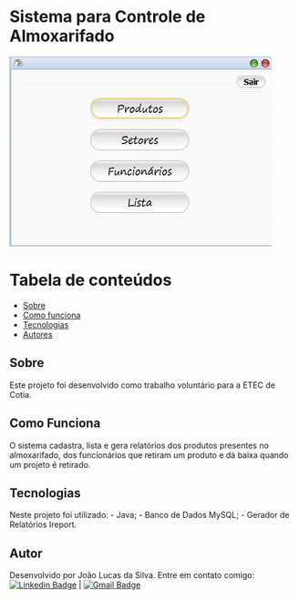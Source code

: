 # Sistema para Controle de Almoxarifado

![Tela inicial](https://github.com/joao-lucasilva/Controle-Almoxarifado/blob/master/src/projeto_etec/imagens/screenshot.JPG)

Tabela de conteúdos
=================
   * [Sobre](#sobre)
   * [Como funciona](#como-funciona)
   * [Tecnologias](#tecnologias)
   * [Autores](#autores)
 
## Sobre

Este projeto foi desenvolvido como trabalho voluntário para a ETEC de Cotia.


## Como Funciona
O sistema cadastra, lista e gera relatórios dos produtos presentes no almoxarifado, dos funcionários que retiram um produto e dá baixa quando um projeto é retirado.

## Tecnologias
Neste projeto foi utilizado:
	 -  Java;
	 -  Banco de Dados MySQL;
	 -  Gerador de Relatórios Ireport.
## Autor
Desenvolvido por João Lucas da Silva.
Entre em contato comigo:
 [![Linkedin Badge](https://img.shields.io/badge/-JoaoLucas-blue?style=flat-square&logo=Linkedin&logoColor=white&link=https://www.linkedin.com/in/tgmarinho/)]([https://www.linkedin.com/in/joaolucassilva-812819165/](https://www.linkedin.com/in/joaolucassilva-812819165/)) | [![Gmail Badge](https://img.shields.io/badge/-joao.lsilva1198@gmail.com-c14438?style=flat-square&logo=Gmail&logoColor=white&link=mailto:tgmarinho@gmail.com)](mailto:joao.lsilva1198@gmail.com)
